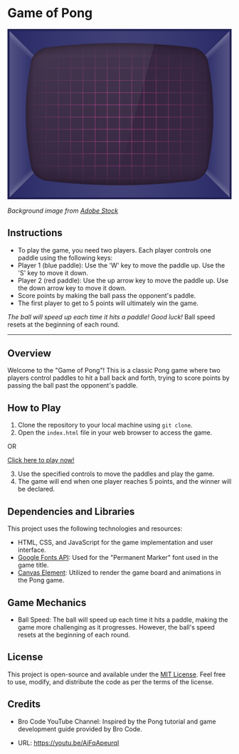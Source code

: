 # Game of Pong

![Background Picture](/assets/screen.jpeg)

*Background image from [Adobe Stock](https://stock.adobe.com/search?filters%5Bcontent_type%3Aphoto%5D=1&filters%5Bcontent_type%3Aillustration%5D=1&filters%5Bcontent_type%3Azip_vector%5D=1&filters%5Bcontent_type%3Avideo%5D=1&filters%5Bcontent_type%3Atemplate%5D=1&filters%5Bcontent_type%3A3d%5D=1&filters%5Bcontent_type%3Aaudio%5D=0&filters%5Binclude_stock_enterprise%5D=0&filters%5Bis_editorial%5D=0&filters%5Bfree_collection%5D=0&filters%5Bcontent_type%3Aimage%5D=1&k=arcade+background&order=relevance&safe_search=1&limit=100&search_page=1&get_facets=0&search_type=pagination&asset_id=239453726)*
## Instructions
- To play the game, you need two players. Each player controls one paddle using the following keys:
- Player 1 (blue paddle): Use the 'W' key to move the paddle up. Use the 'S' key to move it down.
- Player 2 (red paddle): Use the up arrow key to move the paddle up. Use the down arrow key to move it down.
- Score points by making the ball pass the opponent's paddle.
- The first player to get to 5 points will ultimately win the game.

*The ball will speed up each time it hits a paddle! Good luck!* Ball speed resets at the beginning of each round.

---

## Overview

Welcome to the "Game of Pong"! This is a classic Pong game where two players control paddles to hit a ball back and forth, trying to score points by passing the ball past the opponent's paddle.

## How to Play

1. Clone the repository to your local machine using `git clone`.
2. Open the `index.html` file in your web browser to access the game.

OR

[Click here to play now!](https://effulgent-unicorn-5361d2.netlify.app)

3. Use the specified controls to move the paddles and play the game.
4. The game will end when one player reaches 5 points, and the winner will be declared.
## Dependencies and Libraries

This project uses the following technologies and resources:

- HTML, CSS, and JavaScript for the game implementation and user interface.
- [Google Fonts API](https://fonts.google.com/): Used for the "Permanent Marker" font used in the game title.
- [Canvas Element](https://developer.mozilla.org/en-US/docs/Web/API/Canvas_API): Utilized to render the game board and animations in the Pong game.

## Game Mechanics

- Ball Speed: The ball will speed up each time it hits a paddle, making the game more challenging as it progresses. However, the ball's speed resets at the beginning of each round.

## License

This project is open-source and available under the [MIT License](LICENSE). Feel free to use, modify, and distribute the code as per the terms of the license.

## Credits

- Bro Code YouTube Channel: Inspired by the Pong tutorial and game development guide provided by Bro Code.

- URL: https://youtu.be/AiFqApeurqI

